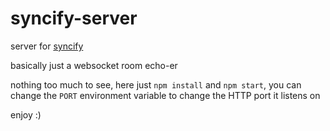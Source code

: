 # syncify-server

server for [syncify](https://github.com/justinoboyle/syncify)

basically just a websocket room echo-er

nothing too much to see, here just `npm install` and `npm start`, you can change the `PORT` environment variable to change the HTTP port it listens on

enjoy :)
